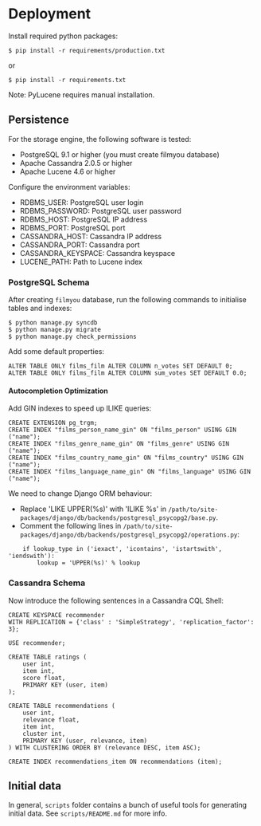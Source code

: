 Deployment
==========

Install required python packages:

```
$ pip install -r requirements/production.txt
```

or

```
$ pip install -r requirements.txt
```

Note: PyLucene requires manual installation.

Persistence
-----------

For the storage engine, the following software is tested:
- PostgreSQL 9.1 or higher (you must create filmyou database)
- Apache Cassandra 2.0.5 or higher
- Apache Lucene 4.6 or higher

Configure the environment variables:
- RDBMS_USER: PostgreSQL user login
- RDBMS_PASSWORD: PostgreSQL user password
- RDBMS_HOST: PostgreSQL IP address
- RDBMS_PORT: PostgreSQL port
- CASSANDRA_HOST: Cassandra IP address
- CASSANDRA_PORT: Cassandra port
- CASSANDRA_KEYSPACE: Cassandra keyspace
- LUCENE_PATH: Path to Lucene index


### PostgreSQL Schema

After creating `filmyou` database, run the following commands to initialise tables and indexes:

```
$ python manage.py syncdb
$ python manage.py migrate
$ python manage.py check_permissions
```

Add some default properties:

```
ALTER TABLE ONLY films_film ALTER COLUMN n_votes SET DEFAULT 0;
ALTER TABLE ONLY films_film ALTER COLUMN sum_votes SET DEFAULT 0.0;
```

#### Autocompletion Optimization

Add GIN indexes to speed up ILIKE queries:

```
CREATE EXTENSION pg_trgm;
CREATE INDEX "films_person_name_gin" ON "films_person" USING GIN ("name");
CREATE INDEX "films_genre_name_gin" ON "films_genre" USING GIN ("name");
CREATE INDEX "films_country_name_gin" ON "films_country" USING GIN ("name");
CREATE INDEX "films_language_name_gin" ON "films_language" USING GIN ("name");
```

We need to change Django ORM behaviour:
- Replace 'LIKE UPPER(%s)' with 'ILIKE %s' in `/path/to/site-packages/django/db/backends/postgresql_psycopg2/base.py`.
- Comment the following lines in `/path/to/site-packages/django/db/backends/postgresql_psycopg2/operations.py`:
```
    if lookup_type in ('iexact', 'icontains', 'istartswith', 'iendswith'):
        lookup = 'UPPER(%s)' % lookup
```

### Cassandra Schema

Now introduce the following sentences in a Cassandra CQL Shell:

```
CREATE KEYSPACE recommender
WITH REPLICATION = {'class' : 'SimpleStrategy', 'replication_factor': 3};

USE recommender;

CREATE TABLE ratings (
    user int,
    item int,
    score float,
    PRIMARY KEY (user, item)
);

CREATE TABLE recommendations (
    user int,
    relevance float,
    item int,
    cluster int,
    PRIMARY KEY (user, relevance, item)
) WITH CLUSTERING ORDER BY (relevance DESC, item ASC);

CREATE INDEX recommendations_item ON recommendations (item);
```

Initial data
------------

In general, `scripts` folder contains a bunch of useful tools for generating initial data. See `scripts/README.md` for more info.
